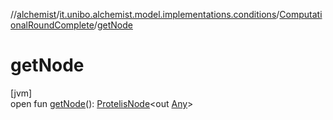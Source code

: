 //[alchemist](../../../index.md)/[it.unibo.alchemist.model.implementations.conditions](../index.md)/[ComputationalRoundComplete](index.md)/[getNode](get-node.md)

# getNode

[jvm]\
open fun [getNode](get-node.md)(): [ProtelisNode](../../it.unibo.alchemist.model.implementations.nodes/-protelis-node/index.md)<out [Any](https://kotlinlang.org/api/latest/jvm/stdlib/kotlin/-any/index.html)>
